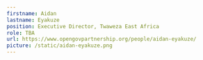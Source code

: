 ```yaml
---
firstname: Aidan
lastname: Eyakuze
position: Executive Director, Twaweza East Africa
role: TBA
url: https://www.opengovpartnership.org/people/aidan-eyakuze/
picture: /static/aidan-eyakuze.png
---
```


